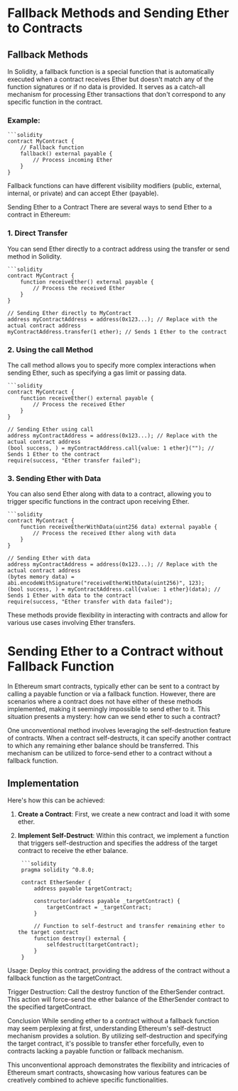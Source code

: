 # Fallback Methods and Sending Ether to Contracts

## Fallback Methods

In Solidity, a fallback function is a special function that is automatically executed when a contract receives Ether but doesn't match any of the function signatures or if no data is provided. It serves as a catch-all mechanism for processing Ether transactions that don't correspond to any specific function in the contract.

### Example:

    ```solidity
    contract MyContract {
        // Fallback function
        fallback() external payable {
            // Process incoming Ether
        }
    }


Fallback functions can have different visibility modifiers (public, external, internal, or private) and can accept Ether (payable).

Sending Ether to a Contract
There are several ways to send Ether to a contract in Ethereum:

### 1. Direct Transfer
You can send Ether directly to a contract address using the transfer or send method in Solidity.

    ```solidity
    contract MyContract {
        function receiveEther() external payable {
            // Process the received Ether
        }
    }
    
    // Sending Ether directly to MyContract
    address myContractAddress = address(0x123...); // Replace with the actual contract address
    myContractAddress.transfer(1 ether); // Sends 1 Ether to the contract


### 2. Using the call Method
The call method allows you to specify more complex interactions when sending Ether, such as specifying a gas limit or passing data.

    ```solidity
    contract MyContract {
        function receiveEther() external payable {
            // Process the received Ether
        }
    }
    
    // Sending Ether using call
    address myContractAddress = address(0x123...); // Replace with the actual contract address
    (bool success, ) = myContractAddress.call{value: 1 ether}(""); // Sends 1 Ether to the contract
    require(success, "Ether transfer failed");


### 3. Sending Ether with Data
You can also send Ether along with data to a contract, allowing you to trigger specific functions in the contract upon receiving Ether.

    ```solidity
    contract MyContract {
        function receiveEtherWithData(uint256 data) external payable {
            // Process the received Ether along with data
        }
    }
    
    // Sending Ether with data
    address myContractAddress = address(0x123...); // Replace with the actual contract address
    (bytes memory data) = abi.encodeWithSignature("receiveEtherWithData(uint256)", 123);
    (bool success, ) = myContractAddress.call{value: 1 ether}(data); // Sends 1 Ether with data to the contract
    require(success, "Ether transfer with data failed");


These methods provide flexibility in interacting with contracts and allow for various use cases involving Ether transfers.


# Sending Ether to a Contract without Fallback Function

In Ethereum smart contracts, typically ether can be sent to a contract by calling a payable function or via a fallback function. However, there are scenarios where a contract does not have either of these methods implemented, making it seemingly impossible to send ether to it. This situation presents a mystery: how can we send ether to such a contract?

One unconventional method involves leveraging the self-destruction feature of contracts. When a contract self-destructs, it can specify another contract to which any remaining ether balance should be transferred. This mechanism can be utilized to force-send ether to a contract without a fallback function.

## Implementation

Here's how this can be achieved:

1. **Create a Contract**: First, we create a new contract and load it with some ether.

2. **Implement Self-Destruct**: Within this contract, we implement a function that triggers self-destruction and specifies the address of the target contract to receive the ether balance.

        ```solidity
        pragma solidity ^0.8.0;
        
        contract EtherSender {
            address payable targetContract;
        
            constructor(address payable _targetContract) {
                targetContract = _targetContract;
            }
        
            // Function to self-destruct and transfer remaining ether to the target contract
            function destroy() external {
                selfdestruct(targetContract);
            }
        }

Usage: Deploy this contract, providing the address of the contract without a fallback function as the targetContract.

Trigger Destruction: Call the destroy function of the EtherSender contract. This action will force-send the ether balance of the EtherSender contract to the specified targetContract.

Conclusion
While sending ether to a contract without a fallback function may seem perplexing at first, understanding Ethereum's self-destruct mechanism provides a solution. By utilizing self-destruction and specifying the target contract, it's possible to transfer ether forcefully, even to contracts lacking a payable function or fallback mechanism.

This unconventional approach demonstrates the flexibility and intricacies of Ethereum smart contracts, showcasing how various features can be creatively combined to achieve specific functionalities.
